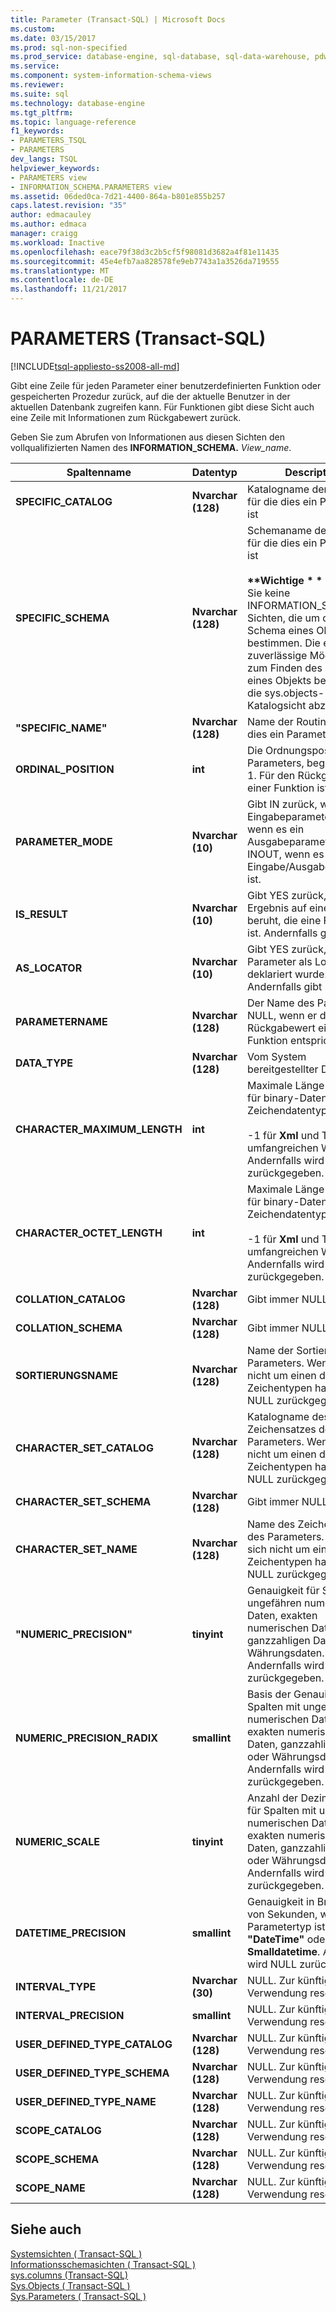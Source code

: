 ```yaml
---
title: Parameter (Transact-SQL) | Microsoft Docs
ms.custom: 
ms.date: 03/15/2017
ms.prod: sql-non-specified
ms.prod_service: database-engine, sql-database, sql-data-warehouse, pdw
ms.service: 
ms.component: system-information-schema-views
ms.reviewer: 
ms.suite: sql
ms.technology: database-engine
ms.tgt_pltfrm: 
ms.topic: language-reference
f1_keywords:
- PARAMETERS_TSQL
- PARAMETERS
dev_langs: TSQL
helpviewer_keywords:
- PARAMETERS view
- INFORMATION_SCHEMA.PARAMETERS view
ms.assetid: 06ded0ca-7d21-4400-864a-b801e855b257
caps.latest.revision: "35"
author: edmacauley
ms.author: edmaca
manager: craigg
ms.workload: Inactive
ms.openlocfilehash: eace79f38d3c2b5cf5f98081d3682a4f81e11435
ms.sourcegitcommit: 45e4efb7aa828578fe9eb7743a1a3526da719555
ms.translationtype: MT
ms.contentlocale: de-DE
ms.lasthandoff: 11/21/2017
---
```

# <a name="parameters-transact-sql"></a>PARAMETERS (Transact-SQL)
[!INCLUDE[tsql-appliesto-ss2008-all-md](../../includes/tsql-appliesto-ss2008-all-md.md)]

  Gibt eine Zeile für jeden Parameter einer benutzerdefinierten Funktion oder gespeicherten Prozedur zurück, auf die der aktuelle Benutzer in der aktuellen Datenbank zugreifen kann. Für Funktionen gibt diese Sicht auch eine Zeile mit Informationen zum Rückgabewert zurück.  
  
 Geben Sie zum Abrufen von Informationen aus diesen Sichten den vollqualifizierten Namen des **INFORMATION_SCHEMA.** *View_name*.  
  
|Spaltenname|Datentyp|Description|  
|-----------------|---------------|-----------------|  
|**SPECIFIC_CATALOG**|**Nvarchar (**128**)**|Katalogname der Routine, für die dies ein Parameter ist|  
|**SPECIFIC_SCHEMA**|**Nvarchar (**128**)**|Schemaname der Routine, für die dies ein Parameter ist<br /><br /> **\*\*Wichtige \* \***  verwenden Sie keine INFORMATION_SCHEMA-Sichten, die um das Schema eines Objekts zu bestimmen. Die einzig zuverlässige Möglichkeit zum Finden des Schemas eines Objekts besteht darin, die sys.objects-Katalogsicht abzufragen.|  
|**"SPECIFIC_NAME"**|**Nvarchar (**128**)**|Name der Routine, für die dies ein Parameter ist|  
|**ORDINAL_POSITION**|**int**|Die Ordnungsposition des Parameters, beginnend bei 1. Für den Rückgabewerts einer Funktion ist dies 0.|  
|**PARAMETER_MODE**|**Nvarchar (**10**)**|Gibt IN zurück, wenn es ein Eingabeparameter ist, OUT, wenn es ein Ausgabeparameter ist, und INOUT, wenn es ein Eingabe/Ausgabeparameter ist.|  
|**IS_RESULT**|**Nvarchar (**10**)**|Gibt YES zurück, wenn das Ergebnis auf einer Routine beruht, die eine Funktion ist. Andernfalls gibt "Nein".|  
|**AS_LOCATOR**|**Nvarchar (**10**)**|Gibt YES zurück, wenn der Parameter als Lokator deklariert wurde. Andernfalls gibt "Nein".|  
|**PARAMETERNAME**|**Nvarchar (**128**)**|Der Name des Parameters. NULL, wenn er dem Rückgabewert einer Funktion entspricht.|  
|**DATA_TYPE**|**Nvarchar (**128**)**|Vom System bereitgestellter Datentyp|  
|**CHARACTER_MAXIMUM_LENGTH**|**int**|Maximale Länge in Zeichen für binary-Datentypen oder Zeichendatentypen<br /><br /> -1 für **Xml** und Typ mit umfangreichen Werten. Andernfalls wird NULL zurückgegeben.|  
|**CHARACTER_OCTET_LENGTH**|**int**|Maximale Länge in Bytes für binary-Datentypen oder Zeichendatentypen<br /><br /> -1 für **Xml** und Typ mit umfangreichen Werten. Andernfalls wird NULL zurückgegeben.|  
|**COLLATION_CATALOG**|**Nvarchar (**128**)**|Gibt immer NULL zurück.|  
|**COLLATION_SCHEMA**|**Nvarchar (**128**)**|Gibt immer NULL zurück.|  
|**SORTIERUNGSNAME**|**Nvarchar (**128**)**|Name der Sortierung des Parameters. Wenn es sich nicht um einen der Zeichentypen handelt, wird NULL zurückgegeben.|  
|**CHARACTER_SET_CATALOG**|**Nvarchar (**128**)**|Katalogname des Zeichensatzes des Parameters. Wenn es sich nicht um einen der Zeichentypen handelt, wird NULL zurückgegeben.|  
|**CHARACTER_SET_SCHEMA**|**Nvarchar (**128**)**|Gibt immer NULL zurück.|  
|**CHARACTER_SET_NAME**|**Nvarchar (**128**)**|Name des Zeichensatzes des Parameters. Wenn es sich nicht um einen der Zeichentypen handelt, wird NULL zurückgegeben.|  
|**"NUMERIC_PRECISION"**|**tinyint**|Genauigkeit für Spalten mit ungefähren numerischen Daten, exakten numerischen Daten, ganzzahligen Daten oder Währungsdaten. Andernfalls wird NULL zurückgegeben.|  
|**NUMERIC_PRECISION_RADIX**|**smallint**|Basis der Genauigkeit für Spalten mit ungefähren numerischen Daten, exakten numerischen Daten, ganzzahligen Daten oder Währungsdaten. Andernfalls wird NULL zurückgegeben.|  
|**NUMERIC_SCALE**|**tinyint**|Anzahl der Dezimalstellen für Spalten mit ungefähren numerischen Daten, exakten numerischen Daten, ganzzahligen Daten oder Währungsdaten. Andernfalls wird NULL zurückgegeben.|  
|**DATETIME_PRECISION**|**smallint**|Genauigkeit in Bruchteilen von Sekunden, wenn der Parametertyp ist **"DateTime"** oder **Smalldatetime**. Andernfalls wird NULL zurückgegeben.|  
|**INTERVAL_TYPE**|**Nvarchar (**30**)**|NULL. Zur künftigen Verwendung reserviert.|  
|**INTERVAL_PRECISION**|**smallint**|NULL. Zur künftigen Verwendung reserviert.|  
|**USER_DEFINED_TYPE_CATALOG**|**Nvarchar (**128**)**|NULL. Zur künftigen Verwendung reserviert.|  
|**USER_DEFINED_TYPE_SCHEMA**|**Nvarchar (**128**)**|NULL. Zur künftigen Verwendung reserviert.|  
|**USER_DEFINED_TYPE_NAME**|**Nvarchar (**128**)**|NULL. Zur künftigen Verwendung reserviert.|  
|**SCOPE_CATALOG**|**Nvarchar (**128**)**|NULL. Zur künftigen Verwendung reserviert.|  
|**SCOPE_SCHEMA**|**Nvarchar (**128**)**|NULL. Zur künftigen Verwendung reserviert.|  
|**SCOPE_NAME**|**Nvarchar (**128**)**|NULL. Zur künftigen Verwendung reserviert.|  
  
## <a name="see-also"></a>Siehe auch  
 [Systemsichten &#40; Transact-SQL &#41;](http://msdn.microsoft.com/library/35a6161d-7f43-4e00-bcd3-3091f2015e90)   
 [Informationsschemasichten &#40; Transact-SQL &#41;](~/relational-databases/system-information-schema-views/system-information-schema-views-transact-sql.md)   
 [sys.columns &#40;Transact-SQL&#41;](../../relational-databases/system-catalog-views/sys-columns-transact-sql.md)   
 [Sys.Objects &#40; Transact-SQL &#41;](../../relational-databases/system-catalog-views/sys-objects-transact-sql.md)   
 [Sys.Parameters &#40; Transact-SQL &#41;](../../relational-databases/system-catalog-views/sys-parameters-transact-sql.md)  
  
  
